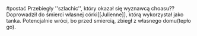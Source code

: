 #postać 
Przebiegły ''szlachic'', który okazał się wyznawcą choasu?? Doprowadził do śmierci własnej córki[[Julienne]], którą wykorzystał jako tanka. Potencjalnie wróci, bo przed smiercią, zbiegł z własnego domu(tepło go).